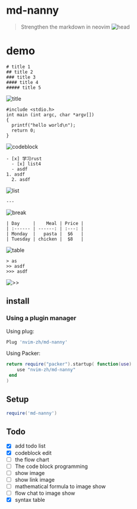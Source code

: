 # md-nanny
> Strengthen the markdown in neovim
![head](https://user-images.githubusercontent.com/57088952/203006067-2c19be94-f1f1-4157-966f-580ab817b0e2.png)


# demo
```
# title 1
## title 2
### title 3
#### title 4
##### title 5
```
![title](https://user-images.githubusercontent.com/57088952/203004863-9c36aec8-b8da-4cfe-a96f-093ed22aaff5.png) 
```
#include <stdio.h>
int main (int argc, char *argv[])
{
  printf("hello world\n");
  return 0;
}
```
![codeblock](https://user-images.githubusercontent.com/57088952/203004928-b3f017e6-d994-4500-8b99-854373e89152.png) 
```
- [x] 学习rust
  - [x] list4 
  - asdf
1. asdf
  2. asdf
```
![list](https://user-images.githubusercontent.com/57088952/203004974-44927b81-d5ae-42c1-82db-1931fb773058.png) 
```
---
```
![break](https://user-images.githubusercontent.com/57088952/203005014-7164b26d-1ded-414c-8720-0d6897c16c52.png) 
```
| Day     |    Meal | Price |
| :------ | ------: | :---: |
| Monday  |   pasta |  $6   |
| Tuesday | chicken |  $8   |
```
![table](https://user-images.githubusercontent.com/57088952/203005052-59aad01a-9968-49a0-ac5f-fbcc0b50d7b6.png) 
```
> as
>> asdf
>>> asdf
```
![>>](https://user-images.githubusercontent.com/57088952/203005077-766e1a96-39b2-47b5-b5ef-7a661fc777b0.png) 

## install
### Using a plugin manager

Using plug:
```lua
Plug 'nvim-zh/md-nanny'
```

Using Packer:
```lua
return require("packer").startup( function(use)
 	use "nvim-zh/md-nanny"
 end
)
``` 

## Setup

```lua
require('md-nanny')
```


## Todo

- [x] add todo list
- [x] codeblock edit
- [ ] the flow chart
- [ ] The code block programming
- [ ] show image
- [ ] show link image
- [ ] mathematical formula to image show
- [ ] flow chat to image show
- [x] syntax table
